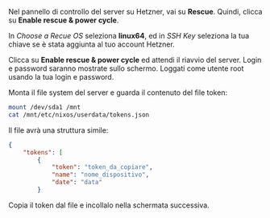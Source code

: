 Nel pannello di controllo del server su Hetzner, vai su **Rescue**. Quindi, clicca su **Enable rescue & power cycle**.

In *Choose a Recue OS* seleziona **linux64**, ed in *SSH Key* seleziona la tua chiave se è stata aggiunta al tuo account Hetzner.

Clicca su **Enable rescue & power cycle** ed attendi il riavvio del server. Login e password saranno mostrate sullo schermo. Loggati come utente root usando la tua login e password.

Monta il file system del server e guarda il contenuto del file token:

```sh
mount /dev/sda1 /mnt
cat /mnt/etc/nixos/userdata/tokens.json
```

Il file avrà una struttura simile:

```json
{
    "tokens": [
        {
            "token": "token_da_copiare",
            "name": "nome_dispositivo",
            "date": "data"
        }
```

Copia il token dal file e incollalo nella schermata successiva.
